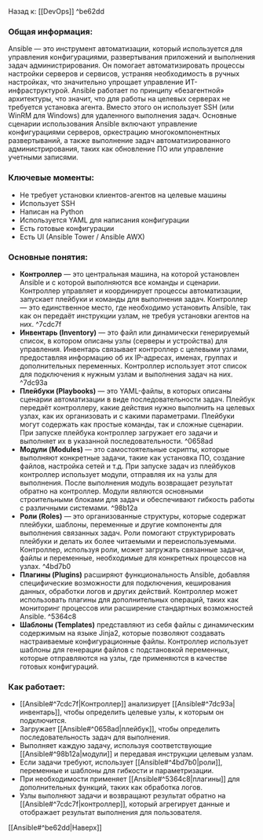 Назад к: [[DevOps]] ^be62dd

### Общая информация:
Ansible — это инструмент автоматизации, который используется для управления конфигурациями, развертывания приложений и выполнения задач администрирования. Он помогает автоматизировать процессы настройки серверов и сервисов, устраняя необходимость в ручных настройках, что значительно упрощает управление ИТ-инфраструктурой. Ansible работает по принципу «безагентной» архитектуры, что значит, что для работы на целевых серверах не требуется установка агента. Вместо этого он использует SSH (или WinRM для Windows) для удаленного выполнения задач. Основные сценарии использования Ansible включают управление конфигурациями серверов, оркестрацию многокомпонентных развертываний, а также выполнение задач автоматизированного администрирования, таких как обновление ПО или управление учетными записями.

### Ключевые моменты:
- Не требует установки клиентов-агентов на целевые машины
- Использует SSH
- Написан на Python
- Используется YAML для написания конфигурации
- Есть готовые конфигурации 
- Есть UI (Ansible Tower / Ansible AWX)

### Основные понятия:
- **Контроллер** — это центральная машина, на которой установлен Ansible и с которой выполняются все команды и сценарии. Контроллер управляет и координирует процессы автоматизации, запускает плейбуки и команды для выполнения задач. Контроллер — это единственное место, где необходимо установить Ansible, так как он передаёт инструкции узлам, не требуя установки агентов на них.
     ^7cdc7f
- **Инвентарь (Inventory)** — это файл или динамически генерируемый список, в котором описаны узлы (серверы и устройства) для управления. Инвентарь связывает контроллер с целевыми узлами, предоставляя информацию об их IP-адресах, именах, группах и дополнительных переменных. Контроллер использует этот список для подключения к нужным узлам и выполнения задач на них.
     ^7dc93a
- **Плейбуки (Playbooks)** — это YAML-файлы, в которых описаны сценарии автоматизации в виде последовательности задач. Плейбук передаёт контроллеру, какие действия нужно выполнить на целевых узлах, как их организовать и с какими параметрами. Плейбуки могут содержать как простые команды, так и сложные сценарии. При запуске плейбука контроллер загружает его задачи и выполняет их в указанной последовательности.
     ^0658ad
- **Модули (Modules)** — это самостоятельные скрипты, которые выполняют конкретные задачи, такие как установка ПО, создание файлов, настройка сетей и т.д. При запуске задач из плейбуков контроллер использует модули, отправляя их на узлы для выполнения. После выполнения модуль возвращает результат обратно на контроллер. Модули являются основными строительными блоками для задач и обеспечивают гибкость работы с различными системами.
     ^98b12a
- **Роли (Roles)** — это организованные структуры, которые содержат плейбуки, шаблоны, переменные и другие компоненты для выполнения связанных задач. Роли помогают структурировать плейбуки и делать их более читаемыми и переиспользуемыми. Контроллер, используя роли, может загружать связанные задачи, файлы и переменные, необходимые для конкретных процессов на узлах.
     ^4bd7b0
- **Плагины (Plugins)** расширяют функциональность Ansible, добавляя специфические возможности для подключения, кеширования данных, обработки логов и других действий. Контроллер может использовать плагины для дополнительных операций, таких как мониторинг процессов или расширение стандартных возможностей Ansible.
     ^5364c8
- **Шаблоны (Templates)** представляют из себя файлы с динамическим содержимым на языке Jinja2, которые позволяют создавать настраиваемые конфигурационные файлы. Контроллер использует шаблоны для генерации файлов с подстановкой переменных, которые отправляются на узлы, где применяются в качестве готовых конфигураций.

### Как работает:
- [[Ansible#^7cdc7f|Контроллер]] анализирует [[Ansible#^7dc93a|инвентарь]], чтобы определить целевые узлы, к которым он подключится.
- Загружает [[Ansible#^0658ad|плейбук]], чтобы определить последовательность задач для выполнения.
- Выполняет каждую задачу, используя соответствующие [[Ansible#^98b12a|модули]] и передавая инструкции целевым узлам.
- Если задачи требуют, использует [[Ansible#^4bd7b0|роли]], переменные и шаблоны для гибкости и параметризации.
- При необходимости применяет [[Ansible#^5364c8|плагины]] для дополнительных функций, таких как обработка логов. 
- Узлы выполняют задачи и возвращают результат обратно на [[Ansible#^7cdc7f|контроллер]], который агрегирует данные и отображает результат выполнения для пользователя.

[[Ansible#^be62dd|Наверх]]